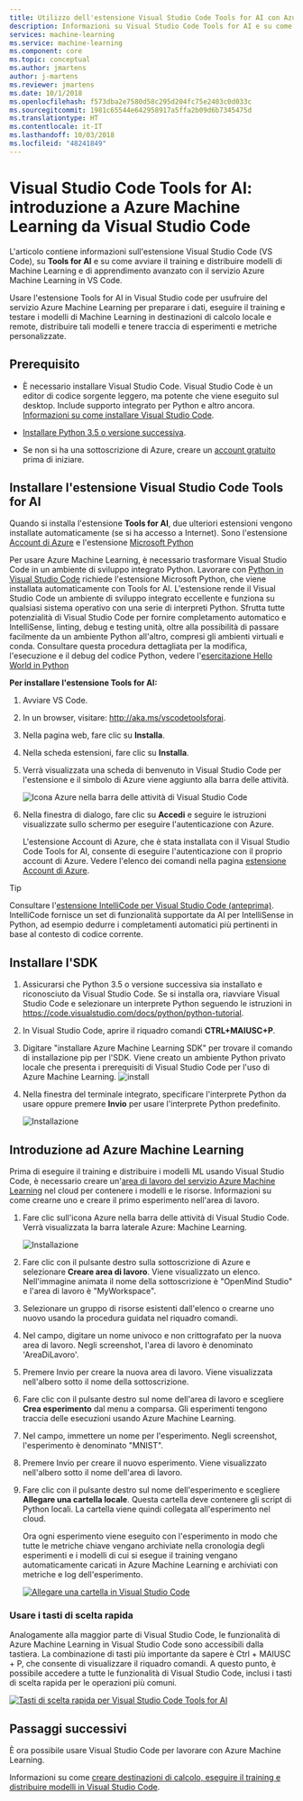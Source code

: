 ```yaml
---
title: Utilizzo dell'estensione Visual Studio Code Tools for AI con Azure Machine Learning
description: Informazioni su Visual Studio Code Tools for AI e su come avviare il training e distribuire modelli di Machine Learning e di apprendimento avanzato con il servizio Azure Machine Learning in VS Code.
services: machine-learning
ms.service: machine-learning
ms.component: core
ms.topic: conceptual
ms.author: jmartens
author: j-martens
ms.reviewer: jmartens
ms.date: 10/1/2018
ms.openlocfilehash: f573dba2e7580d58c295d204fc75e2403c0d033c
ms.sourcegitcommit: 1981c65544e642958917a5ffa2b09d6b7345475d
ms.translationtype: HT
ms.contentlocale: it-IT
ms.lasthandoff: 10/03/2018
ms.locfileid: "48241849"
---
```

# <a name="vs-code-tools-for-ai-get-started-with-azure-machine-learning-from-visual-studio-code"></a>Visual Studio Code Tools for AI: introduzione a Azure Machine Learning da Visual Studio Code

L'articolo contiene informazioni sull'estensione Visual Studio Code (VS Code), su **Tools for AI** e su come avviare il training e distribuire modelli di Machine Learning e di apprendimento avanzato con il servizio Azure Machine Learning in VS Code.

Usare l'estensione Tools for AI in Visual Studio code per usufruire del servizio Azure Machine Learning per preparare i dati, eseguire il training e testare i modelli di Machine Learning in destinazioni di calcolo locale e remote, distribuire tali modelli e tenere traccia di esperimenti e metriche personalizzate.

## <a name="prerequisite"></a>Prerequisito

+ È necessario installare Visual Studio Code. Visual Studio Code è un editor di codice sorgente leggero, ma potente che viene eseguito sul desktop. Include supporto integrato per Python e altro ancora.  [Informazioni su come installare Visual Studio Code](https://code.visualstudio.com/docs/setup/setup-overview).

+ [Installare Python 3.5 o versione successiva](https://www.anaconda.com/download/).

+ Se non si ha una sottoscrizione di Azure, creare un [account gratuito](https://azure.microsoft.com/free/?WT.mc_id=A261C142F) prima di iniziare.

## <a name="install-vs-code-tools-for-ai-extension"></a>Installare l'estensione Visual Studio Code Tools for AI

Quando si installa l'estensione **Tools for AI**, due ulteriori estensioni vengono installate automaticamente (se si ha accesso a Internet). Sono l'estensione [Account di Azure](https://marketplace.visualstudio.com/items?itemName=ms-vscode.azure-account) e l'estensione [Microsoft Python](https://marketplace.visualstudio.com/items?itemName=ms-python.python)

Per usare Azure Machine Learning, è necessario trasformare Visual Studio Code in un ambiente di sviluppo integrato Python. Lavorare con [Python in Visual Studio Code](https://code.visualstudio.com/docs/languages/python) richiede l'estensione Microsoft Python, che viene installata automaticamente con Tools for AI. L'estensione rende il Visual Studio Code un ambiente di sviluppo integrato eccellente e funziona su qualsiasi sistema operativo con una serie di interpreti Python. Sfrutta tutte potenzialità di Visual Studio Code per fornire completamento automatico e IntelliSense, linting, debug e testing unità, oltre alla possibilità di passare facilmente da un ambiente Python all'altro, compresi gli ambienti virtuali e conda. Consultare questa procedura dettagliata per la modifica, l'esecuzione e il debug del codice Python, vedere l'[esercitazione Hello World in Python](https://code.visualstudio.com/docs/languages/python/docs/python/python-tutorial)

**Per installare l'estensione Tools for AI:**

1. Avviare VS Code.

1. In un browser, visitare: http://aka.ms/vscodetoolsforai. 

1. Nella pagina web, fare clic su **Installa**. 

1. Nella scheda estensioni, fare clic su **Installa**.

1. Verrà visualizzata una scheda di benvenuto in Visual Studio Code per l'estensione e il simbolo di Azure viene aggiunto alla barra delle attività.

   ![Icona Azure nella barra delle attività di Visual Studio Code](./media/vscode-tools-for-ai/azure-activity-bar.png)

1. Nella finestra di dialogo, fare clic su **Accedi** e seguire le istruzioni visualizzate sullo schermo per eseguire l'autenticazione con Azure. 
   
   L'estensione Account di Azure, che è stata installata con il Visual Studio Code Tools for AI, consente di eseguire l'autenticazione con il proprio account di Azure. Vedere l'elenco dei comandi nella pagina [estensione Account di Azure](https://marketplace.visualstudio.com/items?itemName=ms-vscode.azure-account).

> [!Tip] 
> Consultare l'[estensione IntelliCode per Visual Studio Code (anteprima)](https://go.microsoft.com/fwlink/?linkid=2006060). IntelliCode fornisce un set di funzionalità supportate da AI per IntelliSense in Python, ad esempio dedurre i completamenti automatici più pertinenti in base al contesto di codice corrente.

## <a name="install-the-sdk"></a>Installare l'SDK

1. Assicurarsi che Python 3.5 o versione successiva sia installato e riconosciuto da Visual Studio Code. Se si installa ora, riavviare Visual Studio Code e selezionare un interprete Python seguendo le istruzioni in https://code.visualstudio.com/docs/python/python-tutorial.

1. In Visual Studio Code, aprire il riquadro comandi **CTRL+MAIUSC+P**.

1. Digitare "installare Azure Machine Learning SDK" per trovare il comando di installazione pip per l'SDK. Viene creato un ambiente Python privato locale che presenta i prerequisiti di Visual Studio Code per l'uso di Azure Machine Learning.
   ![install](./media/vscode-tools-for-ai/install-sdk.png)

1. Nella finestra del terminale integrato, specificare l'interprete Python da usare oppure premere **Invio** per usare l'interprete Python predefinito.

   ![Installazione](./media/vscode-tools-for-ai/python.png)

## <a name="get-started-with-azure-machine-learning"></a>Introduzione ad Azure Machine Learning

Prima di eseguire il training e distribuire i modelli ML usando Visual Studio Code, è necessario creare un'[area di lavoro del servizio Azure Machine Learning](concept-azure-machine-learning-architecture.md#workspace) nel cloud per contenere i modelli e le risorse. Informazioni su come crearne uno e creare il primo esperimento nell'area di lavoro.

1. Fare clic sull'icona Azure nella barra delle attività di Visual Studio Code. Verrà visualizzata la barra laterale Azure: Machine Learning.

   ![Installazione](./media/vscode-tools-for-ai/createworkspace.gif)

1. Fare clic con il pulsante destro sulla sottoscrizione di Azure e selezionare **Creare area di lavoro**. Viene visualizzato un elenco. Nell'immagine animata il nome della sottoscrizione è "OpenMind Studio" e l'area di lavoro è "MyWorkspace". 

1. Selezionare un gruppo di risorse esistenti dall'elenco o crearne uno nuovo usando la procedura guidata nel riquadro comandi.

1. Nel campo, digitare un nome univoco e non crittografato per la nuova area di lavoro. Negli screenshot, l'area di lavoro è denominato 'AreaDiLavoro'.

1. Premere Invio per creare la nuova area di lavoro. Viene visualizzata nell'albero sotto il nome della sottoscrizione.

1. Fare clic con il pulsante destro sul nome dell'area di lavoro e scegliere **Crea esperimento** dal menu a comparsa.  Gli esperimenti tengono traccia delle esecuzioni usando Azure Machine Learning.

1. Nel campo, immettere un nome per l'esperimento. Negli screenshot, l'esperimento è denominato "MNIST".
 
1. Premere Invio per creare il nuovo esperimento. Viene visualizzato nell'albero sotto il nome dell'area di lavoro.

1. Fare clic con il pulsante destro sul nome dell'esperimento e scegliere **Allegare una cartella locale**. Questa cartella deve contenere gli script di Python locali. La cartella viene quindi collegata all'esperimento nel cloud. 

   Ora ogni esperimento viene eseguito con l'esperimento in modo che tutte le metriche chiave vengano archiviate nella cronologia degli esperimenti e i modelli di cui si esegue il training vengano automaticamente caricati in Azure Machine Learning e archiviati con metriche e log dell'esperimento.

   [![Allegare una cartella in Visual Studio Code](./media/vscode-tools-for-ai/attachfolder.gif)](./media/vscode-tools-for-ai/attachfolder.gif#lightbox)

### <a name="use-keyboard-shortcuts"></a>Usare i tasti di scelta rapida

Analogamente alla maggior parte di Visual Studio Code, le funzionalità di Azure Machine Learning in Visual Studio Code sono accessibili dalla tastiera. La combinazione di tasti più importante da sapere è Ctrl + MAIUSC + P, che consente di visualizzare il riquadro comandi. A questo punto, è possibile accedere a tutte le funzionalità di Visual Studio Code, inclusi i tasti di scelta rapida per le operazioni più comuni.

[![Tasti di scelta rapida per Visual Studio Code Tools for AI](./media/vscode-tools-for-ai/commands.gif)](./media/vscode-tools-for-ai/commands.gif#lightbox)

## <a name="next-steps"></a>Passaggi successivi

È ora possibile usare Visual Studio Code per lavorare con Azure Machine Learning.

Informazioni su come [creare destinazioni di calcolo, eseguire il training e distribuire modelli in Visual Studio Code](how-to-vscode-train-deploy.md).